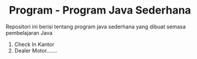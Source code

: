 <h1 align="Center " >  Program - Program Java Sederhana </h1> 
<p>Repositori ini berisi tentang program java sederhana yang dibuat semasa pembelajaran Java</p>
<ol><li>Check In Kantor</li><li>Dealer Motor</li<li>.......</li></ol>
